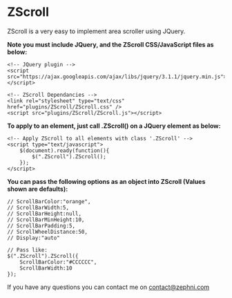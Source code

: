 # ZScroll

ZScroll is a very easy to implement area scroller using JQuery.

**Note you must include JQuery, and the ZScroll CSS/JavaScript files as below:**
```
<!-- JQuery plugin -->
<script src="https://ajax.googleapis.com/ajax/libs/jquery/3.1.1/jquery.min.js"></script>

<!-- ZScroll Dependancies -->
<link rel="stylesheet" type="text/css" href="plugins/ZScroll/ZScroll.css" />
<script src="plugins/ZScroll/ZScroll.js"></script>
```

**To apply to an element, just call .ZScroll() on a JQuery element as  below:**
```
<!-- Apply ZScroll to all elements with class '.ZScroll' -->
<script type="text/javascript">
	$(document).ready(function(){
		$(".ZScroll").ZScroll();
	});
</script>
```

**You can pass the following options as an object into ZScroll (Values shown are defaults):**
```
// ScrollBarColor:"orange",
// ScrollBarWidth:5,
// ScrollBarHeight:null,
// ScrollBarMinHeight:10,
// ScrollBarPadding:5,
// ScrollWheelDistance:50,
// Display:"auto"

// Pass like:
$(".ZScroll").ZScroll({
	ScrollBarColor:"#CCCCCC",
	ScrollBarWidth:10
});
```

If you have any questions you can contact me on contact@zephni.com